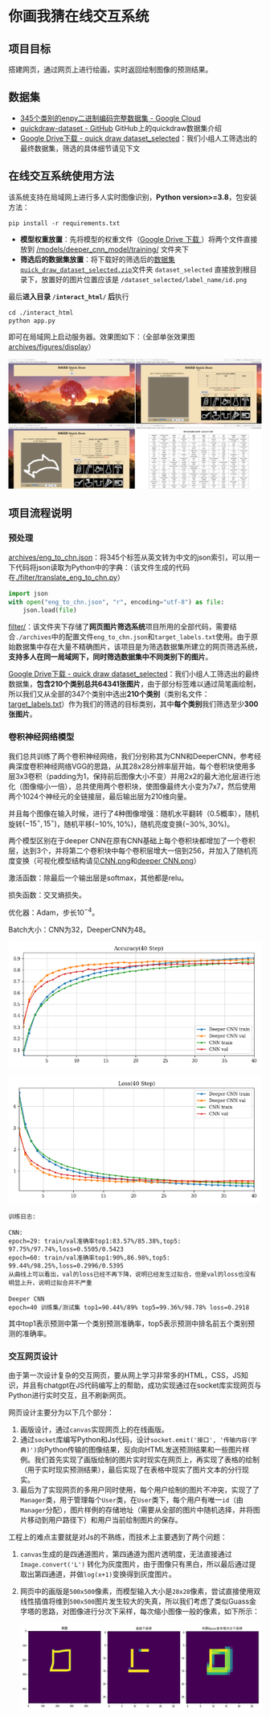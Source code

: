 # 你画我猜在线交互系统

## 项目目标

搭建网页，通过网页上进行绘画，实时返回绘制图像的预测结果。

## 数据集

- [345个类别的enpy二进制编码完整数据集 - Google Cloud](https://console.cloud.google.com/storage/browser/quickdraw_dataset/full/numpy_bitmap;tab=objects?prefix=&forceOnObjectsSortingFiltering=false)
- [quickdraw-dataset - GitHub](https://github.com/googlecreativelab/quickdraw-dataset#get-the-data) GitHub上的quickdraw数据集介绍
- [Google Drive下载 - quick draw dataset_selected](https://drive.google.com/drive/folders/1FXPqyCMXBtB0EkbUv5cR7JrTUbnAh0vq?usp=sharing)：我们小组人工筛选出的最终数据集，筛选的具体细节请见下文

## 在线交互系统使用方法

该系统支持在局域网上进行多人实时图像识别，**Python version>=3.8**，包安装方法：

```shell
pip install -r requirements.txt
```

- **模型权重放置**：先将模型的权重文件（[Google Drive 下载 ](https://drive.google.com/drive/folders/1N_CEtCTLXtQ5JMbXsLFV9_-tjSnrf0OQ?usp=sharing)）将两个文件直接放到 [/models/deeper_cnn_model/training/](models/deeper_cnn_model/training/training.part1.rar) 文件夹下
- **筛选后的数据集放置**：将下载好的筛选后的[数据集 `quick_draw_dataset_selected.zip`](https://drive.google.com/drive/folders/1FXPqyCMXBtB0EkbUv5cR7JrTUbnAh0vq?usp=sharing)文件夹 `dataset_selected` 直接放到根目录下，放置好的图片位置应该是 `/dataset_selected/label_name/id.png`


最后**进入目录 `/interact_html/` 后**执行

```shell
cd ./interact_html
python app.py
```

即可在局域网上启动服务器。效果图如下：（全部单张效果图[archives/figures/display](archives/figures/display)）

![HTML display](archives/figures/display/display_sum.png)

## 项目流程说明

### 预处理

[archives/eng_to_chn.json](./archives/eng_to_chn.json)：将345个标签从英文转为中文的json索引，可以用一下代码将json读取为Python中的字典：（该文件生成的代码在[./filter/translate_eng_to_chn.py](./filter/translate_eng_to_chn.py)）

```python
import json
with open("eng_to_chn.json", "r", encoding="utf-8") as file:
    json.load(file)
```

[filter/](./filter)：该文件夹下存储了**网页图片筛选系统**项目所用的全部代码，需要结合`./archives`中的配置文件`eng_to_chn.json`和`target_labels.txt`使用。由于原始数据集中存在大量不精确图片，该项目是为筛选数据集所建立的网页筛选系统，**支持多人在同一局域网下，同时筛选数据集中不同类别下的图片**。

[Google Drive下载 - quick draw dataset_selected](https://drive.google.com/drive/folders/1FXPqyCMXBtB0EkbUv5cR7JrTUbnAh0vq?usp=sharing)：我们小组人工筛选出的最终数据集，**包含210个类别总共64341张图片**，由于部分标签难以通过简笔画绘制，所以我们又从全部的347个类别中选出**210个类别**（类别名文件：[target_labels.txt](./archives/target_labels.txt)）作为我们的筛选的目标类别，其中**每个类别**我们筛选至少**300张图片**。

### 卷积神经网络模型

我们总共训练了两个卷积神经网络，我们分别称其为CNN和DeeperCNN，参考经典深度卷积神经网络VGG的思路，从其28x28分辨率层开始，每个卷积块使用多层3x3卷积（padding为1，保持前后图像大小不变）并用2x2的最大池化层进行池化（图像缩小一倍），总共使用两个卷积块，使图像最终大小变为7x7，然后使用两个1024个神经元的全链接层，最后输出层为210维向量。

并且每个图像在输入时候，进行了4种图像增强：随机水平翻转（0.5概率），随机旋转$(-15^\circ,15^\circ)$，随机平移$(-10\%,10\%)$，随机亮度变换$(-30\%,30\%)$。

两个模型区别在于deeper CNN在原有CNN基础上每个卷积块都增加了一个卷积层，达到3个，并将第二个卷积块中每个卷积层增大一倍到256，并加入了随机亮度变换（可视化模型结构请见[CNN.png](models/cnn_model/model.png)和[deeper CNN.png](models/deeper_cnn_model/model.png)）

激活函数：除最后一个输出层是softmax，其他都是relu。

损失函数：交叉熵损失。

优化器：Adam，步长$10^{-4}$。

Batch大小：CNN为32，DeeperCNN为48。

![准确率](archives/figures/accuracy.png)

![损失函数](archives/figures/loss.png)

```
训练日志:

CNN:
epoch=29: train/val准确率top1:83.57%/85.38%,top5: 97.75%/97.74%,loss=0.5505/0.5423
epoch=60: train/val准确率top1:90%,86.98%,top5: 99.44%/98.25%,loss=0.2996/0.5395
从曲线上可以看出，val的loss已经不再下降，说明已经发生过拟合，但是val的loss也没有明显上升，说明过拟合并不严重

Deeper CNN
epoch=40 训练集/测试集 top1=90.44%/89% top5=99.36%/98.78% loss=0.2918
```

其中top1表示预测中第一个类别预测准确率，top5表示预测中排名前五个类别预测的准确率。

### 交互网页设计

由于第一次设计复杂的交互网页，要从网上学习非常多的HTML，CSS，JS知识，并且有chatgpt在JS代码编写上的帮助，成功实现通过在socket库实现网页与Python进行实时交互，且不刷新网页。

网页设计主要分为以下几个部分：

1. 画版设计，通过`canvas`实现网页上的在线画版。
2. 通过`socket`库编写Python和Js代码，设计`socket.emit('接口', '传输内容(字典)')`向Python传输的图像结果，反向向HTML发送预测结果和一些图片样例。我们首先实现了画版绘制的图片实时现实在网页上，再实现了表格的绘制（用于实时现实预测结果），最后实现了在表格中现实了图片文本的分行现实。
3. 最后为了实现网页的多用户同时使用，每个用户绘制的图片不冲突，实现了了`Manager`类，用于管理每个`User`类，在`User`类下，每个用户有唯一`id`（由`Manager`分配），图片样例的存储地址（需要从全部的图片中随机选择，并将图片移动到用户路径下）和用户当前绘制图片的保存。

工程上的难点主要就是对Js的不熟练，而技术上主要遇到了两个问题：

1. `canvas`生成的是四通道图片，第四通道为图片透明度，无法直接通过 `Image.convert('L')` 转化为灰度图片，由于图像只有黑白，所以最后通过提取出第四通道，并做`log(x+1)`变换得到灰度图片。

2. 网页中的画版是`500x500`像素，而模型输入大小是`28x28`像素，尝试直接使用双线性插值将维到`500x500`图片发生较大的失真，所以我们考虑了类似Guass金字塔的思路，对图像进行分次下采样，每次缩小图像一般的像素，如下所示：

   ![下采样](archives/figures/down_sample.png)
